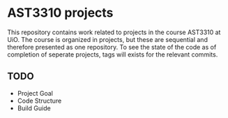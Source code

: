 # AST3310 projects
This repository contains work related to projects in the course
AST3310 at UiO.  The course is organized in projects, but these are
sequential and therefore presented as one repository. To see the state of the code as of completion of
seperate projects, tags will exists for the relevant commits. 

## TODO
- Project Goal
- Code Structure
- Build Guide
